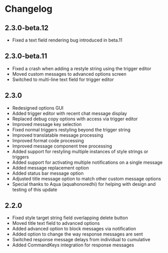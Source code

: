 # Changelog

## 2.3.0-beta.12

- Fixed a text field rendering bug introduced in beta.11

## 2.3.0-beta.11

- Fixed a crash when adding a restyle string using the trigger editor
- Moved custom messages to advanced options screen
- Switched to multi-line text field for trigger editor

## 2.3.0

- Redesigned options GUI
- Added trigger editor with recent chat message display
- Replaced debug copy options with access via trigger editor
- Improved message key selection
- Fixed normal triggers restyling beyond the trigger string
- Improved translatable message processing
- Improved format code processing
- Improved message component tree processing
- Added support for restyling multiple instances of style strings or triggers
- Added support for activating multiple notifications on a single message
- Added message replacement option
- Added status bar message option
- Adjusted title message option to match other custom message options
- Special thanks to Aqua (aquahonoredhi) for helping with design and testing of this update

## 2.2.0

- Fixed style target string field overlapping delete button
- Moved title text field to advanced options
- Added advanced option to block messages via notification
- Added option to change the way response messages are sent
- Switched response message delays from individual to cumulative
- Added CommandKeys integration for response messages
